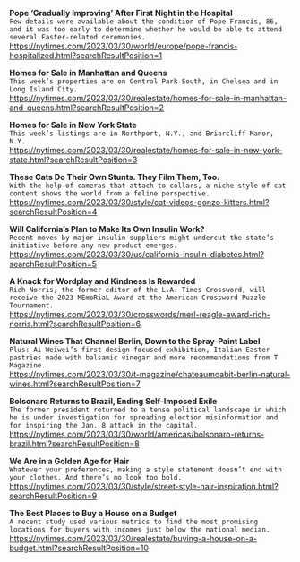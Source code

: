 **Pope ‘Gradually Improving’ After First Night in the Hospital**\
`Few details were available about the condition of Pope Francis, 86, and it was too early to determine whether he would be able to attend several Easter-related ceremonies.`\
https://nytimes.com/2023/03/30/world/europe/pope-francis-hospitalized.html?searchResultPosition=1

**Homes for Sale in Manhattan and Queens**\
`This week’s properties are on Central Park South, in Chelsea and in Long Island City.`\
https://nytimes.com/2023/03/30/realestate/homes-for-sale-in-manhattan-and-queens.html?searchResultPosition=2

**Homes for Sale in New York State**\
`This week’s listings are in Northport, N.Y., and Briarcliff Manor, N.Y.`\
https://nytimes.com/2023/03/30/realestate/homes-for-sale-in-new-york-state.html?searchResultPosition=3

**These Cats Do Their Own Stunts. They Film Them, Too.**\
`With the help of cameras that attach to collars, a niche style of cat content shows the world from a feline perspective.`\
https://nytimes.com/2023/03/30/style/cat-videos-gonzo-kitters.html?searchResultPosition=4

**Will California’s Plan to Make Its Own Insulin Work?**\
`Recent moves by major insulin suppliers might undercut the state’s initiative before any new product emerges.`\
https://nytimes.com/2023/03/30/us/california-insulin-diabetes.html?searchResultPosition=5

**A Knack for Wordplay and Kindness Is Rewarded**\
`Rich Norris, the former editor of the L.A. Times Crossword, will receive the 2023 MEmoRiaL Award at the American Crossword Puzzle Tournament.`\
https://nytimes.com/2023/03/30/crosswords/merl-reagle-award-rich-norris.html?searchResultPosition=6

**Natural Wines That Channel Berlin, Down to the Spray-Paint Label**\
`Plus: Ai Weiwei’s first design-focused exhibition, Italian Easter pastries made with balsamic vinegar and more recommendations from T Magazine.`\
https://nytimes.com/2023/03/30/t-magazine/chateaumoabit-berlin-natural-wines.html?searchResultPosition=7

**Bolsonaro Returns to Brazil, Ending Self-Imposed Exile**\
`The former president returned to a tense political landscape in which he is under investigation for spreading election misinformation and for inspiring the Jan. 8 attack in the capital.`\
https://nytimes.com/2023/03/30/world/americas/bolsonaro-returns-brazil.html?searchResultPosition=8

**We Are in a Golden Age for Hair**\
`Whatever your preferences, making a style statement doesn’t end with your clothes. And there’s no look too bold.`\
https://nytimes.com/2023/03/30/style/street-style-hair-inspiration.html?searchResultPosition=9

**The Best Places to Buy a House on a Budget**\
`A recent study used various metrics to find the most promising locations for buyers with incomes just below the national median.`\
https://nytimes.com/2023/03/30/realestate/buying-a-house-on-a-budget.html?searchResultPosition=10

